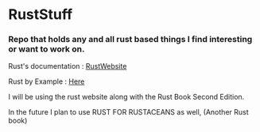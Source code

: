 # RustStuff
### Repo that holds any and all rust based things I find interesting or want to work on.


Rust's documentation : [RustWebsite](https://doc.rust-lang.org/book/title-page.html)

Rust by Example : [Here](https://doc.rust-lang.org/rust-by-example/)

I will be using the rust website along with the Rust Book Second Edition.

In the future I plan to use RUST FOR RUSTACEANS as well, (Another Rust book)
